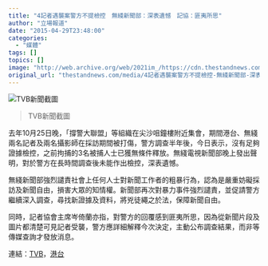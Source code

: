 ```yaml
---
title: "4記者遇襲案警方不提檢控　無綫新聞部：深表遺憾　記協：匪夷所思"
author: "立場報道"
date: "2015-04-29T23:48:00"
categories:
  - "媒體"
tags: []
topics: []
image: "http://web.archive.org/web/2021im_/https://cdn.thestandnews.com/media/photos/cache/Screen20Shot202015-04-2920at2011.42.4920pm202_5c7vw_1200x0.png"
original_url: "thestandnews.com/media/4記者遇襲案警方不提檢控-無綫新聞部-深表遺憾-記協-匪夷所思"
---
```

![TVB新聞截圖](http://web.archive.org/web/2021im_/https://cdn.thestandnews.com/media/photos/cache/Screen20Shot202015-04-2920at2011.42.4920pm202_5c7vw_1200x0.png)

> TVB新聞截圖

去年10月25日晚，「撐警大聯盟」等組織在尖沙咀鐘樓附近集會，期間港台、無綫兩名記者及兩名攝影師在採訪期間被打傷，警方調查半年後，今日表示，沒有足夠證據檢控，之前拘捕的3名被捕人士已獲無條件釋放。無綫電視新聞部晚上發出聲明，對於警方在長時間調查後未能作出檢控，深表遺憾。

無綫新聞部強烈譴責社會上任何人士對新聞工作者的粗暴行為，認為是嚴重妨礙採訪及新聞自由，損害大眾的知情權。新聞部再次對暴力事件強烈譴責，並促請警方繼續深入調查，尋找新證據及資料，將兇徒繩之於法，保障新聞自由。

同時，記者協會主席岑倚蘭亦指，對警方的回覆感到匪夷所思，因為從新聞片段及圖片都清楚可見記者受襲，警方應詳細解釋今次決定，主動公布調查結果，而非等傳媒查詢才發放消息。

連結：[TVB](http://web.archive.org/web/20210629061317/http://news.tvb.com/local/5540ed1d6db28ce128000002)，[港台](http://web.archive.org/web/20210629061317/http://rthk.hk/rthk/news/expressnews/20150429/news_20150429_55_1095997.htm)